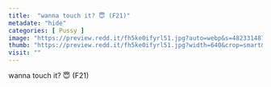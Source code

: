 ```yaml
---
title:  "wanna touch it? 😇 (F21)"
metadate: "hide"
categories: [ Pussy ]
image: "https://preview.redd.it/fh5ke0ifyrl51.jpg?auto=webp&s=48233148709dd1e1a31dc9a97e7d025e084a730a"
thumb: "https://preview.redd.it/fh5ke0ifyrl51.jpg?width=640&crop=smart&auto=webp&s=31b1827a7c42a154463a921e99c8fac8f4d17a0b"
visit: ""
---
```

wanna touch it? 😇 (F21)
